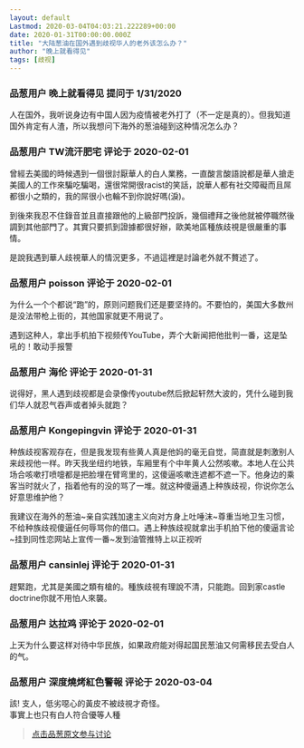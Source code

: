 ```yaml
---
layout: default
Lastmod: 2020-03-04T04:03:21.222289+00:00
date: 2020-01-31T00:00:00.000Z
title: "大陆葱油在国外遇到歧视华人的老外该怎么办？"
author: "晚上就看得见"
tags: [歧视]
---
```



### 品葱用户 **晚上就看得见** 提问于 1/31/2020
    
人在国外，我听说身边有中国人因为疫情被老外打了（不一定是真的）。但我知道国外肯定有人渣，所以我想问下海外的葱油碰到这种情况怎么办？
    
                

### 品葱用户 **TW流汗肥宅** 评论于 2020-02-01
        
曾經去美國的時候遇到一個很討厭華人的白人業務，一直酸言酸語說都是華人搶走美國人的工作來騙吃騙喝，還很常開很racist的笑話，說華人都有社交障礙而且屌都很小之類的，我的屌很小也輪不到你說好嗎(淚)。  
  
到後來我忍不住錄音並且直接跟他的上級部門投訴，幾個禮拜之後他就被停職然後調到其他部門了。其實只要抓到證據都很好辦，歐美地區種族歧視是很嚴重的事情。  
  
是說我遇到華人歧視華人的情況更多，不過這裡是討論老外就不贅述了。
        
                

### 品葱用户 **poisson** 评论于 2020-02-01
        
为什么一个个都说“跑”的，原则问题我们还是要坚持的。不要怕的，美国大多数州是没法带枪上街的，其他国家就更不用说了。  
  
遇到这种人，拿出手机拍下视频传YouTube，弄个大新闻把他批判一番，这是坠吼的！敢动手报警
        
                

### 品葱用户 **海伦** 评论于 2020-01-31
        
说得好，黑人遇到歧视都是会录像传youtube然后掀起轩然大波的，凭什么碰到我们华人就忍气吞声或者掉头就跑？
        
                

### 品葱用户 **Kongepingvin** 评论于 2020-01-31
        
种族歧视客观存在，但是我发现有些黄人真是他妈的毫无自觉，简直就是刺激别人来歧视他一样。昨天我坐纽约地铁，车厢里有个中年黄人公然咳嗽。本地人在公共场合咳嗽打喷嚏都是把脸埋在臂弯里的，这傻逼咳嗽连遮都不遮一下。他身边的乘客当时就火了，指着他有的没的骂了一堆。就这种傻逼遇上种族歧视，你说你怎么好意思维护他？  
  
我建议在海外的葱油~亲自实践加速主义向对方身上吐唾沫~尊重当地卫生习惯，不给种族歧视傻逼任何辱骂你的借口。遇上种族歧视就拿出手机拍下他的傻逼言论~挂到同性恋网站上宣传一番~发到油管推特上以正视听
        
                

### 品葱用户 **cansinlej** 评论于 2020-01-31
        
趕緊跑，尤其是美國之類有槍的。種族歧視有理說不清，只能跑。回到家castle doctrine你就不用怕人來襲。
        
                

### 品葱用户 **达拉鸡** 评论于 2020-02-01
        
上天为什么要这样对待中华民族，如果政府能对得起国民葱油又何需移民去受白人的气。
        
                

### 品葱用户 **深度燒烤紅色警報** 评论于 2020-03-04
        
該! 支人，低劣噁心的黃皮不被歧視才奇怪。  
事實上也只有白人符合優等人種
        
                





> [点击品葱原文参与讨论](https://pincong.rocks/question/16816)

